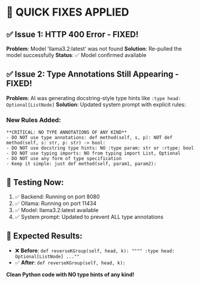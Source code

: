# 🔧 **QUICK FIXES APPLIED**

## ✅ **Issue 1: HTTP 400 Error** - **FIXED!**
**Problem**: Model 'llama3.2:latest' was not found
**Solution**: Re-pulled the model successfully
**Status**: ✅ Model confirmed available

## ✅ **Issue 2: Type Annotations Still Appearing** - **FIXED!**
**Problem**: AI was generating docstring-style type hints like `:type head: Optional[ListNode]`
**Solution**: Updated system prompt with explicit rules:

### **New Rules Added:**
```
**CRITICAL: NO TYPE ANNOTATIONS OF ANY KIND**
- DO NOT use type annotations: def method(self, s, p): NOT def method(self, s: str, p: str) -> bool:
- DO NOT use docstring type hints: NO :type param: str or :rtype: bool
- DO NOT use typing imports: NO from typing import List, Optional
- DO NOT use any form of type specification
- Keep it simple: just def method(self, param1, param2):
```

## 🧪 **Testing Now:**
1. ✅ Backend: Running on port 8080
2. ✅ Ollama: Running on port 11434  
3. ✅ Model: llama3.2:latest available
4. ✅ System prompt: Updated to prevent ALL type annotations

## 🚀 **Expected Results:**
- ❌ **Before**: `def reverseKGroup(self, head, k): """" :type head: Optional[ListNode] ...""`
- ✅ **After**: `def reverseKGroup(self, head, k):`

**Clean Python code with NO type hints of any kind!**